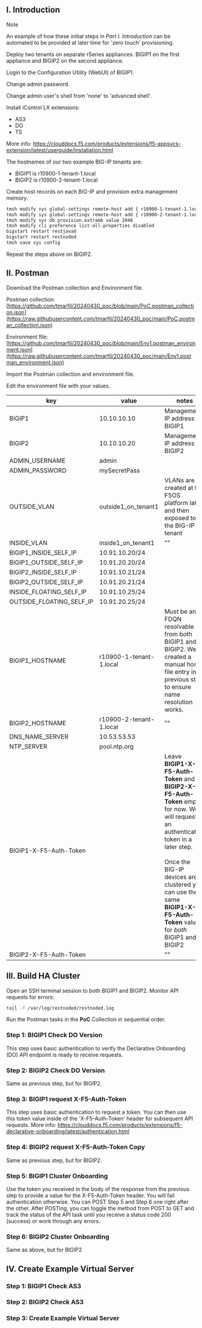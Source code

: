 ## I. Introduction

>[!NOTE]
>An example of how these initial steps in *Part I. Introduction* can be automated to be provided at later time for 'zero touch' provisioning.

Deploy two tenants on separate rSeries appliances. BIGIP1 on the first appliance and BIGIP2 on the second appliance.

Login to the Configuration Utility (WebUI) of BIGIP1.

Change admin password.

Change admin user's shell from 'none' to 'advanced shell'.

Install iControl LX extensions:
- AS3
- DO
- TS

More info: https://clouddocs.f5.com/products/extensions/f5-appsvcs-extension/latest/userguide/installation.html

The hostnames of our two example BIG-IP tenants are:

- BIGIP1 is r10900-1-tenant-1.local
- BIGIP2 is r10900-2-tenant-1.local

Create host records on each BIG-IP and provision extra management memory.

```bash
tmsh modify sys global-settings remote-host add { r10900-1-tenant-1.local {hostname r10900-1-tenant-1.local addr 10.10.10.10}}
tmsh modify sys global-settings remote-host add { r10900-2-tenant-1.local {hostname r10900-2-tenant-1.local addr 10.10.10.20}}
tmsh modify sys db provision.extramb value 2048
tmsh modify cli preference list-all-properties disabled
bigstart restart restjavad
bigstart restart restnoded
tmsh save sys config
```

Repeat the steps above on BIGIP2.

## II. Postman

Download the Postman collection and Environment file.

Postman collection:
[https://github.com/tmarfil/20240430_poc/blob/main/PoC.postman_collection.json](https://raw.githubusercontent.com/tmarfil/20240430_poc/main/PoC.postman_collection.json)

Environment file:
[https://github.com/tmarfil/20240430_poc/blob/main/Env1.postman_environment.json](https://raw.githubusercontent.com/tmarfil/20240430_poc/main/Env1.postman_environment.json)

Import the Postman collection and environment file.

Edit the environment file with your values.

| key                      | value                   | notes                                                                                                                                                                                                                                                                   |
| ------------------------ | ----------------------- | ----------------------------------------------------------------------------------------------------------------------------------------------------------------------------------------------------------------------------------------------------------------------- |
| BIGIP1                   | 10.10.10.10             | Management IP address of BIGIP1                                                                                                                                                                                                                                         |
| BIGIP2                   | 10.10.10.20             | Management IP address of BIGIP2                                                                                                                                                                                                                                         |
| ADMIN_USERNAME           | admin                   |                                                                                                                                                                                                                                                                         |
| ADMIN_PASSWORD           | mySecretPass            |                                                                                                                                                                                                                                                                         |
| OUTSIDE_VLAN             | outside1_on_tenant1     | VLANs are created at the F5OS platform later and then exposed to the BIG-IP tenant                                                                                                                                                                                     |
| INSIDE_VLAN              | inside1_on_tenant1      | ""                                                                                                                                                                                                                                                                      |
| BIGIP1_INSIDE_SELF_IP    | 10.91.10.20/24          |                                                                                                                                                                                                                                                                         |
| BIGIP1_OUTSIDE_SELF_IP   | 10.91.20.20/24          |                                                                                                                                                                                                                                                                         |
| BIGIP2_INSIDE_SELF_IP    | 10.91.10.21/24          |                                                                                                                                                                                                                                                                         |
| BIGIP2_OUTSIDE_SELF_IP   | 10.91.20.21/24          |                                                                                                                                                                                                                                                                         |
| INSIDE_FLOATING_SELF_IP  | 10.91.10.25/24          |                                                                                                                                                                                                                                                                         |
| OUTSIDE_FLOATING_SELF_IP | 10.91.20.25/24          |                                                                                                                                                                                                                                                                         |
| BIGIP1_HOSTNAME          | r10900-1-tenant-1.local | Must be an FDQN resolvable from both BIGIP1 and BIGIP2. We created a manual hosts file entry in a previous step to ensure name resolution works.                                                                                                                        |
| BIGIP2_HOSTNAME          | r10900-2-tenant-1.local | ""                                                                                                                                                                                                                                                                      |
| DNS_NAME_SERVER          | 10.53.53.53             |                                                                                                                                                                                                                                                                         |
| NTP_SERVER               | pool.ntp.org            |                                                                                                                                                                                                                                                                         |
| BIGIP1-X-F5-Auth-Token   |                         | Leave **BIGIP1-X-F5-Auth-Token** and **BIGIP2-X-F5-Auth-Token** empty for now. We will request an authentication token in a later step.<br><br>Once the BIG-IP devices are clustered you can use the same **BIGIP1-X-F5-Auth-Token** value for _both_ BIGIP1 and BIGIP2 |
| BIGIP2-X-F5-Auth-Token   |                         | ""                                                                                                                                                                                                                                                                      |


## III. Build HA Cluster

Open an SSH terminal session to both BIGIP1 and BIGIP2. Monitor API requests for errors:

```bash
tail -f /var/log/restnoded/restnoded.log
```

Run the Postman tasks in the **PoC** Collection in sequential order.

### Step 1: BIGIP1 Check DO Version
This step uses basic authentication to verify the Declarative Onboarding (DO) API endpoint is ready to receive requests.

### Step 2: BIGIP2 Check DO Version
Same as previous step, but for BIGIP2.

### Step 3: BIGIP1 request X-F5-Auth-Token
This step uses basic authentication to request a token. You can then use this token value inside of the 'X-F5-Auth-Token' header for subsequent API requests. More info: https://clouddocs.f5.com/products/extensions/f5-declarative-onboarding/latest/authentication.html

### Step 4: BIGIP2 request X-F5-Auth-Token Copy
Same as previous step, but for BIGIP2.

### Step 5: BIGIP1 Cluster Onboarding
Use the token you received in the body of the response from the previous step to provide a value for the X-F5-Auth-Token header. You will fail authentication otherwise. You can POST Step 5 and Step 6 one right after the other. After POSTing, you can toggle the method from POST to GET and track the status of the API task until you receive a status code 200 (success) or work through any errors.

### Step 6: BIGIP2 Cluster Onboarding
Same as above, but for BIGIP2

## IV. Create Example Virtual Server

### Step 1: BIGIP1 Check AS3

### Step 2: BIGIP2 Check AS3

### Step 3: Create Example Virtual Server

